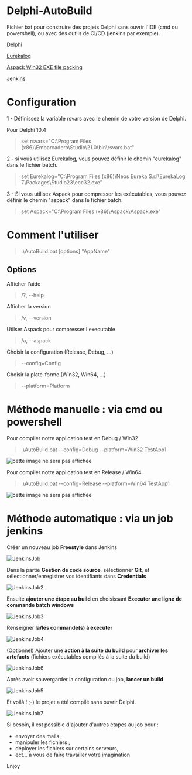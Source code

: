 # Delphi-AutoBuild
Fichier bat pour construire des projets Delphi sans ouvrir l'IDE (cmd ou powershell), ou avec des outils de CI/CD (jenkins par exemple).


[Delphi](https://www.embarcadero.com/fr/products/delphi/ "Page d'accueil d'Eurekalog")

[Eurekalog](https://www.eurekalog.com/ "Page d'accueil d'Eurekalog")

[Aspack Win32 EXE file packing](http://www.aspack.com/aspack.html/ "Aspack Home Page")

[Jenkins](https://www.jenkins.io/ "Page d'accueil de Jenkins")

# Configuration 

1 - Définissez la variable rsvars avec le chemin de votre version de Delphi.
   
   Pour Delphi 10.4 
> set rsvars="C:\Program Files (x86)\Embarcadero\Studio\21.0\bin\rsvars.bat"
   
2 - si vous utilisez Eurekalog, vous pouvez définir le chemin "eurekalog" dans le fichier batch.

> set Eurekalog="C:\Program Files (x86)\Neos Eureka S.r.l\EurekaLog 7\Packages\Studio23\ecc32.exe" 	


3 - Si vous utilisez Aspack pour compresser les exécutables, vous pouvez définir le chemin "aspack" dans le fichier batch.

> set Aspack="C:\Program Files (x86)\Aspack\Aspack.exe"
   
# Comment l'utiliser

> .\AutoBuild.bat [options] "AppName"

## Options

Afficher l'aide
> /?, --help                    

Afficher la version
> /v, --version                 

Utilser Aspack pour compresser l'executable
> /a, --aspack                  

Choisir la configuration (Release, Debug, ...)
> --config=Config                 

Choisir la plate-forme (Win32, Win64, ...)
> --platform=Platform             


# Méthode manuelle : via cmd ou powershell  

Pour compiler notre application test en Debug / Win32
> .\AutoBuild.bat --config=Debug --platform=Win32 TestApp1

![cette image ne sera pas affichée](img/BuildWin32.png)

Pour compiler notre application test en Release / Win64
> .\AutoBuild.bat --config=Release --platform=Win64 TestApp1

![cette image ne sera pas affichée](img/BuildWin64.png)


# Méthode automatique : via un job jenkins 

Créer un nouveau job **Freestyle** dans Jenkins 

![JenkinsJob](img/JenkinsJob.png)

Dans la partie **Gestion de code source**, sélectionner **Git**, et sélectionner/enregistrer vos identifiants dans **Credentials**

![JenkinsJob2](img/JenkinsJob2.png)

Ensuite **ajouter une étape au build** en choisissant **Executer une ligne de commande batch windows**

![JenkinsJob3](img/JenkinsJob3.png)

Renseigner **la/les commande(s) à éxécuter**

![JenkinsJob4](img/JenkinsJob4.png)

(Optionnel) Ajouter une **action à la suite du build** pour **archiver les artefacts**  (fichiers exécutables compilés à la suite du build)

![JenkinsJob6](img/JenkinsJob6.png)

Après avoir sauvergarder la configuration du job, **lancer un build** 

![JenkinsJob5](img/JenkinsJob5.png)

Et voilà ! ;-) le projet a été compilé sans ouvrir Delphi.

![JenkinsJob7](img/JenkinsJob7.png)

Si besoin, il est possible d'ajouter d'autres étapes au job pour :
- envoyer des mails ,
- manipuler les fichiers ,
- déployer les fichiers sur certains serveurs,
- ect... à vous de faire travailler votre imagination

Enjoy